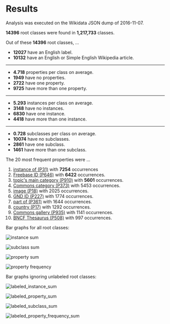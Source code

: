 # Results

Analysis was executed on the Wikidata JSON dump of 2016-11-07.

**14396** root classes were found in **1,217,733** classes.

Out of these **14396** root classes, ...

* **12027** have an English label.
* **10132** have an English or Simple English Wikipedia article.

---

* **4.718** properties per class on average.
* **1949** have no properties.
* **2722** have one property.
* **9725** have more than one property.

---

* **5.293** instances per class on average.
* **3148** have no instances.
* **6830** have one instance.
* **4418** have more than one instance.

---

* **0.728** subclasses per class on average.
* **10074** have no subclasses.
* **2861** have one subclass.
* **1461** have more than one subclass.

The 20 most frequent properties were ...

1. [instance of (P31)](https://www.wikidata.org/wiki/Property:P31) with **7254** occurrences
2. [Freebase ID (P646)](https://www.wikidata.org/wiki/Property:P646) with **6422** occurrences.
3. [topic's main category (P910)](https://www.wikidata.org/wiki/Property:P910) with **5601** occurrences.
4. [Commons category (P373)](https://www.wikidata.org/wiki/Property:P373) with 5453 occurrences.
5. [image (P18)](https://www.wikidata.org/wiki/Property:P18) with 2025 occurrences.
6. [GND ID (P227)](https://www.wikidata.org/wiki/Property:P227) with 1774 occurrences.
7. [part of (P361)](https://www.wikidata.org/wiki/Property:P361) with 1644 occurrences.
8. [country (P17)](https://www.wikidata.org/wiki/Property:P17) with 1292 occurrences.
9. [Commons gallery (P935)](https://www.wikidata.org/wiki/Property:P935) with 1141 occurrences.
10. [BNCF Thesaurus (P508)](https://www.wikidata.org/wiki/Property:P508) with 997 occurrences.

Bar graphs for all root classes:


![instance sum]


![subclass sum]


![property sum]


![property frequency]


Bar graphs ignoring unlabeled root classes:


![labeled_instance_sum]


![labeled_property_sum]


![labeled_subclass_sum]


![labeled_property_frequency_sum] 


[instance sum]: https://github.com/AlexBaier/bachelorthesis/blob/master/data_analysis/output/instance_sum_20161107.png
[property sum]: https://github.com/AlexBaier/bachelorthesis/blob/master/data_analysis/output/property_sum_20161107.png
[subclass sum]: https://github.com/AlexBaier/bachelorthesis/blob/master/data_analysis/output/subclass_sum_20161107.png
[property frequency]: https://github.com/AlexBaier/bachelorthesis/blob/master/data_analysis/output/property_frequency_20161107.png

[labeled_instance_sum]: https://github.com/AlexBaier/bachelorthesis/blob/master/data_analysis/output/labeled_instance_sum_20161107.png
[labeled_property_sum]: https://github.com/AlexBaier/bachelorthesis/blob/master/data_analysis/output/labeled_property_sum_20161107.png
[labeled_subclass_sum]: https://github.com/AlexBaier/bachelorthesis/blob/master/data_analysis/output/labeled_subclass_sum_20161107.png
[labeled_property_frequency_sum]: https://github.com/AlexBaier/bachelorthesis/blob/master/data_analysis/output/labeled_property_frequency_20161107.png
